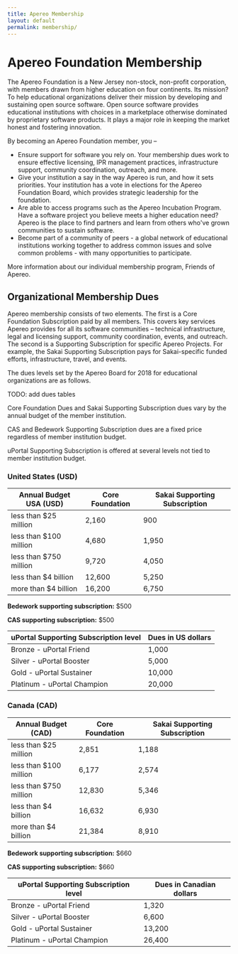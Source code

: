 ```yaml
---
title: Apereo Membership
layout: default
permalink: membership/
---
```


# Apereo Foundation Membership

The  Apereo Foundation is a New Jersey non-stock, non-profit corporation, with
members drawn from higher education on four continents. Its mission? To help
educational organizations deliver their mission by developing and sustaining
open source software. Open source software provides educational institutions
with choices in a marketplace otherwise dominated by proprietary
software products. It plays a major role in keeping the market honest and
fostering innovation.

By becoming an Apereo Foundation member, you –

+ Ensure support for software you rely on. Your membership dues work to ensure
  effective licensing, IPR management practices, infrastructure support,
  community coordination, outreach, and more.
+ Give your institution a say in the way Apereo is run, and how it sets
  priorities. Your institution has a vote in elections for the Apereo Foundation
  Board, which provides strategic leadership for the foundation.
+ Are able to access programs such as the Apereo Incubation Program. Have a
  software project you believe meets a higher education need? Apereo is the
  place to find partners and learn from others who've grown communities to
  sustain software.
+ Become part of a community of peers - a global network of educational
  institutions working together to address common issues and solve common
  problems - with many opportunities to participate.

More information about our individual membership program, Friends of Apereo.

## Organizational Membership Dues

Apereo membership consists of two elements. The first is a  Core Foundation
Subscription paid by all members. This covers key services Apereo provides for
all its software communities – technical infrastructure, legal and licensing
support, community coordination, events, and outreach. The second is a
Supporting Subscription for specific Apereo Projects. For example, the Sakai
Supporting Subscription pays for Sakai-specific funded efforts, infrastructure,
travel, and events.

The dues levels set by the Apereo Board for 2018 for educational organizations
are as follows.

TODO: add dues tables

Core Foundation Dues and Sakai Supporting Subscription dues vary by the annual
budget of the member institution.

CAS and Bedework Supporting Subscription dues are a fixed price regardless of
member institution budget.

uPortal Supporting Subscription is offered at several levels not tied to
member institution budget.

### United States (USD)

| Annual Budget USA (USD) | Core Foundation | Sakai Supporting Subscription |
| ----------------------- | --------------- | ----------------------------- |
| less than $25 million   |  2,160          |   900                         |
| less than $100 million  |  4,680          | 1,950                         |
| less than $750 million  |  9,720          | 4,050                         |
| less than $4 billion    | 12,600          | 5,250                         |
| more than $4 billion    | 16,200          | 6,750                         |

**Bedework supporting subscription:** $500

**CAS supporting subscription:** $500

| uPortal Supporting Subscription level | Dues in US dollars |
| ------------------------------------- | ------------------ |
| Bronze - uPortal Friend               |  1,000             |
| Silver - uPortal Booster              |  5,000             |
| Gold - uPortal Sustainer              | 10,000             |
| Platinum - uPortal Champion           | 20,000             |

### Canada (CAD)

| Annual Budget (CAD) | Core Foundation | Sakai Supporting Subscription |
| ----------------------- | --------------- | ----------------------------- |
| less than $25 million   |  2,851          | 1,188                         |
| less than $100 million  |  6,177          | 2,574                         |
| less than $750 million  | 12,830          | 5,346                         |
| less than $4 billion    | 16,632          | 6,930                         |
| more than $4 billion    | 21,384          | 8,910                         |

**Bedework supporting subscription:** $660

**CAS supporting subscription:** $660

| uPortal Supporting Subscription level | Dues in Canadian dollars |
| ------------------------------------- | ------------------------ |
| Bronze - uPortal Friend               |  1,320                   |
| Silver - uPortal Booster              |  6,600                   |
| Gold - uPortal Sustainer              | 13,200                   |
| Platinum - uPortal Champion           | 26,400                   |
